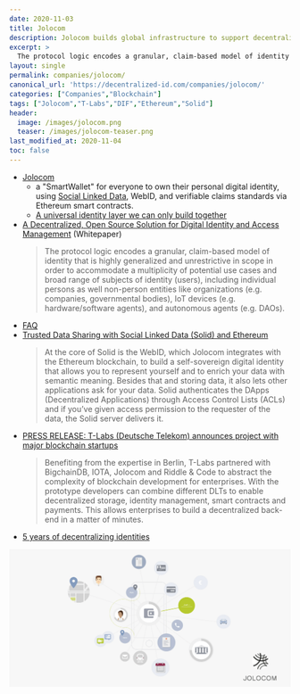 ```yaml
---
date: 2020-11-03
title: Jolocom
description: Jolocom builds global infrastructure to support decentralized digital identity management. 
excerpt: >
  The protocol logic encodes a granular, claim-based model of identity that is highly generalized and unrestrictive in scope in order to accommodate a multiplicity of potential use cases and broad range of subjects of identity (users), including individual persons as well non-person entities like organizations (e.g. companies, governmental bodies), IoT devices (e.g. hardware/software agents), and autonomous agents (e.g. DAOs).
layout: single
permalink: companies/jolocom/
canonical_url: 'https://decentralized-id.com/companies/jolocom/'
categories: ["Companies","Blockchain"]
tags: ["Jolocom","T-Labs","DIF","Ethereum","Solid"]
header:
  image: /images/jolocom.png
  teaser: /images/jolocom-teaser.png
last_modified_at: 2020-11-04
toc: false
---
```



* [Jolocom](http://jolocom.com/)
   * a "SmartWallet" for everyone to own their personal digital identity, using [Social Linked Data](https://github.com/solid/solid-spec), WebID, and verifiable claims standards via Ethereum smart contracts. 
   * [A universal identity layer we can only build together](https://stories.jolocom.com/a-universal-identity-layer-we-can-only-build-together-e297ed5ae4ed)
* [A Decentralized, Open Source Solution for Digital Identity and Access Management](https://jolocom.io/wp-content/uploads/2019/12/Jolocom-Whitepaper-v2.1-A-Decentralized-Open-Source-Solution-for-Digital-Identity-and-Access-Management.pdf) (Whitepaper)
  > The protocol logic encodes a granular, claim-based model of identity that is highly generalized and unrestrictive in scope in order to accommodate a multiplicity of potential use cases and broad range of subjects of identity (users), including individual persons as well non-person entities like organizations (e.g. companies, governmental bodies), IoT devices (e.g. hardware/software agents), and autonomous agents (e.g. DAOs).
- [FAQ](https://stories.jolocom.com/faq-34d24e2579d2)
- [Trusted Data Sharing with Social Linked Data (Solid) and Ethereum](https://stories.jolocom.com/trusted-data-sharing-with-social-linked-data-solid-and-ethereum-in-the-internet-of-things-iot-7dc242944624)
  > At the core of Solid is the WebID, which Jolocom integrates with the Ethereum blockchain, to build a self-sovereign digital identity that allows you to represent yourself and to enrich your data with semantic meaning. Besides that and storing data, it also lets other applications ask for your data. Solid authenticates the DApps (Decentralized Applications) through Access Control Lists (ACLs) and if you’ve given access permission to the requester of the data, the Solid server delivers it.
- [PRESS RELEASE: T-Labs (Deutsche Telekom) announces project with major blockchain startups](https://stories.jolocom.com/press-release-t-labs-deutsche-telekom-announces-project-with-major-blockchain-startups-e6ac451d8b3)
  > Benefiting from the expertise in Berlin, T-Labs partnered with BigchainDB, IOTA, Jolocom and Riddle & Code to abstract the complexity of blockchain development for enterprises. With the prototype developers can combine different DLTs to enable decentralized storage, identity management, smart contracts and payments. This allows enterprises to build a decentralized back-end in a matter of minutes.
- [5 years of decentralizing identities](https://stories.jolocom.com/5-years-of-decentralizing-identities-e04dcd5b4494)

![](/images/jolo.png)